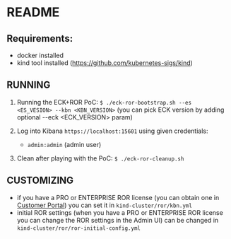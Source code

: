 # README

## Requirements:
* docker installed
* kind tool installed (https://github.com/kubernetes-sigs/kind)

## RUNNING
1. Running the ECK+ROR PoC: `$ ./eck-ror-bootstrap.sh --es <ES_VESION> --kbn <KBN_VERSION>` 
   (you can pick ECK version by adding optional --eck <ECK_VERSION> param)

2. Log into Kibana `https://localhost:15601` using given credentials:
    * `admin:admin` (admin user)

3. Clean after playing with the PoC: `$ ./eck-ror-cleanup.sh`

## CUSTOMIZING
* if you have a PRO or ENTERPRISE ROR license (you can obtain one in [Customer Portal](https://readonlyrest.com/customer)) you
   can set it in `kind-cluster/ror/kbn.yml`
* initial ROR settings (when you have a PRO or ENTERPRISE ROR license you can change the ROR settings in the Admin UI) 
   can be changed in `kind-cluster/ror/ror-initial-config.yml`